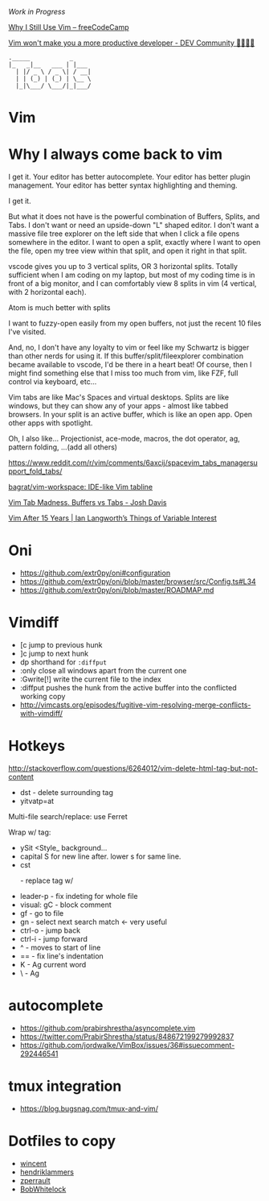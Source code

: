 _Work in Progress_

[Why I Still Use Vim – freeCodeCamp](https://medium.freecodecamp.org/why-i-still-use-vim-67afd76b4db6)

[Vim won't make you a more productive developer \- DEV Community 👩‍💻👨‍💻](https://dev.to/maestromac/vim-wont-make-you-a-more-productive-developer-h9f)

```
._____           _     
|_   _|__   ___ | |___
  | |/ _ \ / _ \| / __|
  | | (_) | (_) | \__ \
  |_|\___/ \___/|_|___/
```

# Vim

# Why I always come back to vim
I get it. Your editor has better autocomplete. Your editor has better plugin management. Your editor has better syntax highlighting and theming.

I get it.

But what it does not have is the powerful combination of Buffers, Splits, and Tabs. I don't want or need an upside-down "L" shaped editor. I don't want a massive file tree explorer on the left side that when I click a file opens somewhere in the editor. I want to open a split, exactly where I want to open the file, open my tree view within that split, and open it right in that split.

vscode gives you up to 3 vertical splits, OR 3 horizontal splits. Totally sufficient when I am coding on my laptop, but most of my coding time is in front of a big monitor, and I can comfortably view 8 splits in vim (4 vertical, with 2 horizontal each).

Atom is much better with splits

I want to fuzzy-open easily from my open buffers, not just the recent 10 files I've visited.

And, no, I don't have any loyalty to vim or feel like my Schwartz is bigger than other nerds for using it. If this buffer/split/fileexplorer combination became available to vscode, I'd be there in a heart beat! Of course, then I might find something else that I miss too much from vim, like FZF, full control via keyboard, etc...


Vim tabs are like Mac's Spaces and virtual desktops. Splits are like windows, but they can show any of your apps - almost like tabbed browsers. In your split is an active buffer, which is like an open app. Open other apps with spotlight.

Oh, I also like... Projectionist, ace-mode, macros, the dot operator, ag, pattern folding, ...(add all others)

https://www.reddit.com/r/vim/comments/6axcij/spacevim_tabs_managersupport_fold_tabs/

[bagrat/vim-workspace: IDE-like Vim tabline](https://github.com/bagrat/vim-workspace)

[Vim Tab Madness. Buffers vs Tabs - Josh Davis](http://joshldavis.com/2014/04/05/vim-tab-madness-buffers-vs-tabs/)

[Vim After 15 Years \| Ian Langworth’s Things of Variable Interest](https://statico.github.io/vim3.html#buffers-buffers-buffers)

# Oni
- https://github.com/extr0py/oni#configuration
- https://github.com/extr0py/oni/blob/master/browser/src/Config.ts#L34
- https://github.com/extr0py/oni/blob/master/ROADMAP.md

# Vimdiff
- [c	jump to previous hunk
- ]c	jump to next hunk
- dp	shorthand for `:diffput`
- :only	close all windows apart from the current one
- :Gwrite[!]	write the current file to the index
- :diffput pushes the hunk from the active buffer into the conflicted working copy
- http://vimcasts.org/episodes/fugitive-vim-resolving-merge-conflicts-with-vimdiff/

# Hotkeys
http://stackoverflow.com/questions/6264012/vim-delete-html-tag-but-not-content
- dst - delete surrounding tag
- yitvatp=at

Multi-file search/replace: use Ferret

Wrap w/ tag:
- ySit <Style_ background... <enter>
- capital S for new line after. lower s for same line.
- cst<p> - replace tag w/ <p>
- leader-p - fix indeting for whole file
- visual: gC - block comment
- gf - go to file
- gn - select next search match <- very useful
- ctrl-o - jump back
- ctrl-i - jump forward
- ^ - moves to start of line
- == - fix line's indentation
- K - Ag current word
- \ - Ag

# autocomplete
- https://github.com/prabirshrestha/asyncomplete.vim
- https://twitter.com/PrabirShrestha/status/848672199279992837
- https://github.com/jordwalke/VimBox/issues/36#issuecomment-292446541

# tmux integration
- https://blog.bugsnag.com/tmux-and-vim/

# Dotfiles to copy
- [wincent](https://github.com/wincent/wincent/tree/7f3f2717dad2c9bb7c14ad568d5b68babc2bf1a3/roles/dotfiles/files/.vim)
- [hendriklammers](https://github.com/hendriklammers/dotfiles/blob/master/.vimrc)
- [zperrault](https://github.com/zperrault/vimrc.js?utm_campaign=React%2BNewsletter&utm_medium=email&utm_source=React_Newsletter_43)
- [BobWhitelock](https://github.com/BobWhitelock/dotfiles/blob/master/vimrc)
